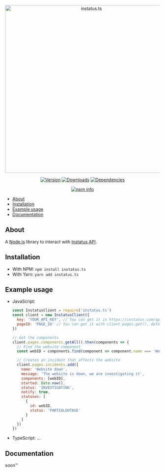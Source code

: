 <div align="center">
  <br/>
  <p>
    <a href="https://www.npmjs.com/package/instatus.ts"><img src="https://cdn.jsdelivr.net/gh/Vicente015/instatus.ts/.github/header.svg" width="546" alt="instatus.ts"/></a>
  </p>
  <p>
    <a href="https://www.npmjs.com/package/instatus.ts"><img src="https://img.shields.io/npm/v/instatus.ts.svg?maxAge=3600" alt="Version"/></a>
    <a href="https://www.npmjs.com/package/instatus.ts"><img src="https://img.shields.io/npm/dt/instatus.ts.svg?maxAge=3600" alt="Downloads"/></a>
    <a href="https://david-dm.org/Vicente015/instatus.ts"><img src="https://img.shields.io/david/Vicente015/instatus.ts.svg?maxAge=3600" alt="Dependencies"/></a>
  </p>
  <p>
    <a href="https://nodei.co/npm/instatus.ts/"><img src="https://nodei.co/npm/instatus.ts.png?downloads=true&stars=true" alt="npm info" /></a>
  </p>
</div>

- [About](#about)
- [Installation](#installation)
- [Example usage](#example-usage)
- [Documentation](#documentation)

## About
A [Node.js](https://nodejs.org/) library to interact with [Instatus API](https://instatus.com/help/api).

## Installation
* With NPM: `npm install instatus.ts`
* With Yarn: `yarn add instatus.ts`

## Example usage
* JavaScript: 
  ```js
  const InstatusClient = require('instatus.ts')
  const client = new InstatusClient({
    key: 'YOUR_API_KEY', // You can get it in https://instatus.com/app/developer
    pageID: 'PAGE_ID' // You can get it with client.pages.get(), default to the first page
  })

  // Get the components
  client.pages.components.getAll().then(components => {
    // Find the website component
    const webID = components.find(component => component.name === 'Website')

    // Creates an incident that affects the website
    client.pages.incidents.add({
      name: 'Website down',
      message: 'The website is down, we are investigating it',
      components: [webID],
      started: Date.now(),
      status: 'INVESTIGATING',
      notify: true,
      statuses: [
        {
          id: webID,
          status: 'PARTIALOUTAGE'
        }
      ]
    })
  })
  ```
* TypeScript: ...

## Documentation
soon™